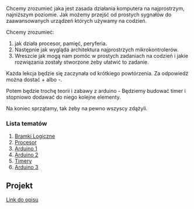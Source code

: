 Chcemy zrozumieć jaka jest zasada działania komputera na najprostrzym, najniższym
poziomie. Jak możemy przejść od prostych sygnałów do zaawansowanych urządzeń których
używamy na codzień.

Chcemy zrozumieć:

1. jak działa procesor, pamięć, peryferia.
2. Następnie jak wygląda architektura najprostrzych mikrokontrolerów.
3. Wreszcie jak mogą nam pomóc w prostych zadaniach na codzień i jakie rozwiązania
   zostały stworzone żeby ułatwić to zadanie.

Każda lekcja będzie się zaczynała od krótkiego powtórzenia. Za odpowiedź można dostać +
albo -.

Potem będzie trochę teorii i zabawy z arduino - Będziemy budować timer i stopniowo
dodawać do niego kolejne elementy.

Na koniec sprzątamy, tak żeby na pewno wszyscy zdążyli.

### Lista tematów

1. [Bramki Logiczne](/temat1.md)
2. [Procesor](/temat2.md)
3. [Arduino 1](/temat3.md)
4. [Arduino 2](/temat4.md)
5. [Timery](/temat5.md)
6. [Arduino 3](/temat6.md)

## Projekt
[Link do opisu](/projekt.md)

